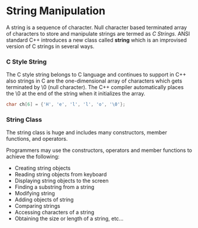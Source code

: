 # String Manipulation

A string is a sequence of character.  Null character based terminated array of characters to store and manipulate strings are termed as _C Strings._ ANSI standard C++ introduces a new class called **string** which is an improvised version of C strings in several ways.

### C Style String

The C style string belongs to C language and continues to support in C++ also strings in C are the one-dimensional array of characters which gets terminated by \0 \(null character\). The C++ compiler automatically places the \0 at the end of the string when it initializes the array.

```cpp
char ch[6] = {'H', 'e', 'l', 'l', 'o', '\0'};
```

### String Class

The string class is huge and includes many constructors, member functions, and operators.

Programmers may use the constructors, operators and member functions to achieve the following:

* Creating string objects
* Reading string objects from keyboard
* Displaying string objects to the screen
* Finding a substring from a string
* Modifying string
* Adding objects of string
* Comparing strings
* Accessing characters of a string
* Obtaining the size or length of a string, etc...

